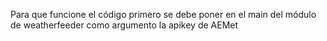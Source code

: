 Para que funcione el código primero se debe poner en el main del módulo de weatherfeeder como argumento la apikey de AEMet
